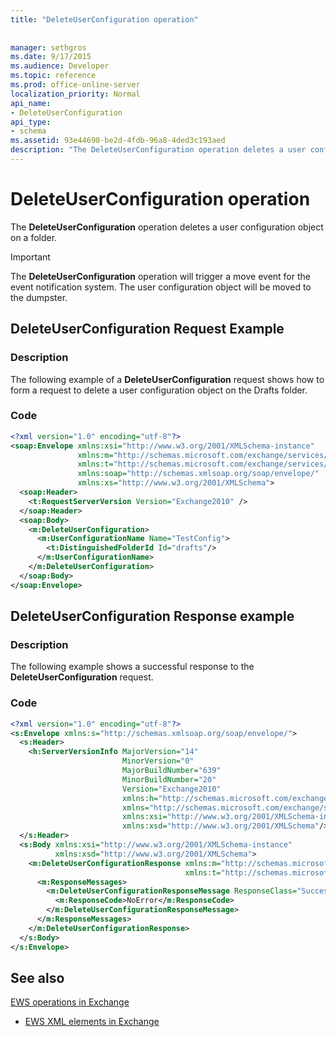 ```yaml
---
title: "DeleteUserConfiguration operation"
 
 
manager: sethgros
ms.date: 9/17/2015
ms.audience: Developer
ms.topic: reference
ms.prod: office-online-server
localization_priority: Normal
api_name:
- DeleteUserConfiguration
api_type:
- schema
ms.assetid: 93e44690-be2d-4fdb-96a8-4ded3c193aed
description: "The DeleteUserConfiguration operation deletes a user configuration object on a folder."
---
```


# DeleteUserConfiguration operation

The **DeleteUserConfiguration** operation deletes a user configuration object on a folder. 
  
> [!IMPORTANT]
> The **DeleteUserConfiguration** operation will trigger a move event for the event notification system. The user configuration object will be moved to the dumpster. 
  
## DeleteUserConfiguration Request Example

### Description

The following example of a **DeleteUserConfiguration** request shows how to form a request to delete a user configuration object on the Drafts folder. 
  
### Code

```XML
<?xml version="1.0" encoding="utf-8"?>
<soap:Envelope xmlns:xsi="http://www.w3.org/2001/XMLSchema-instance"
               xmlns:m="http://schemas.microsoft.com/exchange/services/2006/messages"
               xmlns:t="http://schemas.microsoft.com/exchange/services/2006/types"
               xmlns:soap="http://schemas.xmlsoap.org/soap/envelope/"
               xmlns:xs="http://www.w3.org/2001/XMLSchema">
  <soap:Header>
    <t:RequestServerVersion Version="Exchange2010" />
  </soap:Header>
  <soap:Body>
    <m:DeleteUserConfiguration>
      <m:UserConfigurationName Name="TestConfig">
        <t:DistinguishedFolderId Id="drafts"/>
      </m:UserConfigurationName>
    </m:DeleteUserConfiguration>
  </soap:Body>
</soap:Envelope>
```

## DeleteUserConfiguration Response example

### Description

The following example shows a successful response to the **DeleteUserConfiguration** request. 
  
### Code

```XML
<?xml version="1.0" encoding="utf-8"?>
<s:Envelope xmlns:s="http://schemas.xmlsoap.org/soap/envelope/">
  <s:Header>
    <h:ServerVersionInfo MajorVersion="14" 
                         MinorVersion="0" 
                         MajorBuildNumber="639" 
                         MinorBuildNumber="20" 
                         Version="Exchange2010" 
                         xmlns:h="http://schemas.microsoft.com/exchange/services/2006/types" 
                         xmlns="http://schemas.microsoft.com/exchange/services/2006/types" 
                         xmlns:xsi="http://www.w3.org/2001/XMLSchema-instance" 
                         xmlns:xsd="http://www.w3.org/2001/XMLSchema"/>
  </s:Header>
  <s:Body xmlns:xsi="http://www.w3.org/2001/XMLSchema-instance" 
          xmlns:xsd="http://www.w3.org/2001/XMLSchema">
    <m:DeleteUserConfigurationResponse xmlns:m="http://schemas.microsoft.com/exchange/services/2006/messages" 
                                       xmlns:t="http://schemas.microsoft.com/exchange/services/2006/types">
      <m:ResponseMessages>
        <m:DeleteUserConfigurationResponseMessage ResponseClass="Success">
          <m:ResponseCode>NoError</m:ResponseCode>
        </m:DeleteUserConfigurationResponseMessage>
      </m:ResponseMessages>
    </m:DeleteUserConfigurationResponse>
  </s:Body>
</s:Envelope>
```

## See also



[EWS operations in Exchange](ews-operations-in-exchange.md)
  
- [EWS XML elements in Exchange](ews-xml-elements-in-exchange.md)

